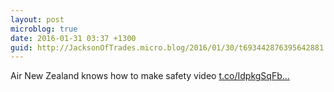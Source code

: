 ```yaml
---
layout: post
microblog: true
date: 2016-01-31 03:37 +1300
guid: http://JacksonOfTrades.micro.blog/2016/01/30/t693442876395642881.html
---
```

Air New Zealand knows how to make safety video [t.co/IdpkgSqFb...](https://t.co/IdpkgSqFbQ)
